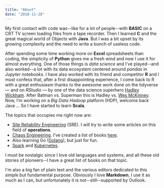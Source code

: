 ```yaml
---
title: "About"
date: "2018-11-28"
---
```


My first contact with code was--like for a lot of people--with **BASIC** on a CRT TV screen loading files from a tape recorder. Then I learned **C** and the great magical world of Objects with **Java**. But I was a bit upset by its growing complexity and the need to write a bunch of useless code.

After spending some time working more on **Excel** spreadsheets than coding, the simplicity of **Python** gives me a fresh wind and now I use it for almost everything. One of those things is *data science* and I've played--and also worked--a lot with its data ecosystem centered around *pandas* in *Jupyter notebooks*. I have also worked with its friend and competitor **R** and I must confess that, after a first disappointing experience, I come back to R with a great enthusiasm thanks to the awesome work done on the tidyverse — and on *RStudio* — by one of the data science superhero [Hadley Wickham](http://hadley.nz/). After Batman vs. Superman this is Hadley vs. [Wes McKinney](http://wesmckinney.com/). Now, I’m working on a *Big Data Hadoop* platform (HDP), welcome back Java ... So I have started to learn **Scala**.

The topics that occupies me right now are:

* [Site Reliability Engineering](https://landing.google.com/sre/interview/ben-treynor.html) (SRE). I will try to write some articles on this field of **operations**.
* [Chaos Engineering](https://principlesofchaos.org/). I’ve created a list of books [here](https://www.goodreads.com/list/show/122960.Chaos_Engineering).
* Also learning Go ([Golang](https://golang.org/)), but just for fun.
* [Spark](http://spark.apache.org/) and [Kubernetes](https://kubernetes.io/).

I must be nostalgic since I love old languages and systems, and all these old stories of pioneers--I have a great list of books on that topic.

I'm also a big fan of plain text and the various editors dedicated to this simple but fundamental purpose. Obviously I love **Markdown**, I use it as much as I can, but unfortunately it is not--still--supported by Outlook.